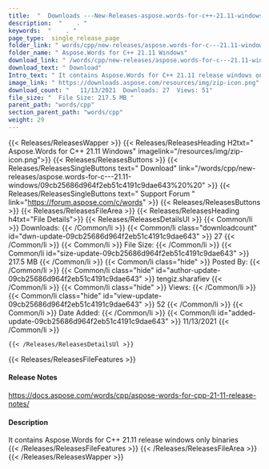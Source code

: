 ```yaml
---
title:  "  Downloads ---New-Releases-aspose.words-for-c++-21.11-windows . " 
description:  "    . " 
keywords:  "    . " 
page_type:  single_release_page
folder_link: " words/cpp/new-releases/aspose.words-for-c---21.11-windows/"
folder_name: " Aspose.Words for C++ 21.11 Windows"
download_link: " /words/cpp/new-releases/aspose.words-for-c---21.11-windows/09cb25686d964f2eb51c4191c9dae643"
download_text: " Download"
Intro_text: " It contains Aspose.Words for C++ 21.11 release windows only binaries"
image_link: " https://downloads.aspose.com/resources/img/zip-icon.png"
download_count: "   11/13/2021  Downloads: 27  Views: 51"
file_size: "  File Size: 217.5 MB "
parent_path: "words/cpp"
section_parent_path: "words/cpp"
weight: 29 
---
```


{{< Releases/ReleasesWapper >}}
  {{< Releases/ReleasesHeading H2txt=" Aspose.Words for C++ 21.11 Windows" imagelink="/resources/img/zip-icon.png">}}
  {{< Releases/ReleasesButtons >}}
    {{< Releases/ReleasesSingleButtons text=" Download" link="/words/cpp/new-releases/aspose.words-for-c---21.11-windows/09cb25686d964f2eb51c4191c9dae643%20%20" >}}
    {{< Releases/ReleasesSingleButtons text=" Support Forum " link="https://forum.aspose.com/c/words" >}}
  {{< Releases/ReleasesButtons >}}
  {{< Releases/ReleasesFileArea >}}
    {{< Releases/ReleasesHeading h4txt="File Details">}}
    {{< Releases/ReleasesDetailsUl >}}
            {{< Common/li  >}} Downloads: {{< /Common/li >}} 
      {{< Common/li class="downloadcount" id="dwn-update-09cb25686d964f2eb51c4191c9dae643" >}} 27 {{< /Common/li >}} 
      {{< Common/li  >}} File Size: {{< /Common/li >}} 
      {{< Common/li id="size-update-09cb25686d964f2eb51c4191c9dae643" >}} 217.5 MB {{< /Common/li >}} 
      {{< Common/li  class="hide" >}} Posted By: {{< /Common/li >}} 
      {{< Common/li class="hide" id="author-update-09cb25686d964f2eb51c4191c9dae643" >}} tengiz.sharafiev {{< /Common/li >}} 
      {{< Common/li class="hide"  >}} Views: {{< /Common/li >}} 
      {{< Common/li class="hide" id="view-update-09cb25686d964f2eb51c4191c9dae643" >}} 52 {{< /Common/li >}} 
      {{< Common/li  >}} Date Added: {{< /Common/li >}} 
      {{< Common/li id="added-update-09cb25686d964f2eb51c4191c9dae643" >}} 11/13/2021 {{< /Common/li >}} 

    {{< /Releases/ReleasesDetailsUl >}}

  {{< Releases/ReleasesFileFeatures >}}
      <h4>Release Notes</h4><div><a href="https://docs.aspose.com/words/cpp/aspose-words-for-cpp-21-11-release-notes/">https://docs.aspose.com/words/cpp/aspose-words-for-cpp-21-11-release-notes/</a></div><h4>Description</h4><div class="HTMLDescription">It contains Aspose.Words for C++ 21.11 release windows only binaries</div>
  {{< /Releases/ReleasesFileFeatures >}}
 {{< /Releases/ReleasesFileArea >}}
{{< /Releases/ReleasesWapper >}}


